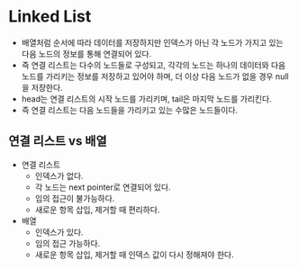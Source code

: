 # Linked List

- 배열처럼 순서에 따라 데이터를 저장하지만 인덱스가 아닌 각 노드가 가지고 있는 다음 노드의 정보를 통해 연결되어 있다.
- 즉 연결 리스트는 다수의 노드들로 구성되고, 각각의 노드는 하나의 데이터와 다음 노드를 가리키는 정보를 저장하고 있어야 하며, 더 이상 다음 노드가 없을 경우 null을 저장한다.
- head는 연결 리스트의 시작 노드를 가리키며, tail은 마지막 노드를 가리킨다.
- 즉 연결 리스트는 다음 노드들을 가리키고 있는 수많은 노드들이다.

## 연결 리스트 vs 배열

- 연결 리스트
  - 인덱스가 없다.
  - 각 노드는 next pointer로 연결되어 있다.
  - 임의 접근이 불가능하다.
  - 새로운 항목 삽입, 제거할 때 편리하다.
- 배열
  - 인덱스가 있다.
  - 임의 접근 가능하다.
  - 새로운 항목 삽입, 제거할 때 인덱스 값이 다시 정해져야 한다.
